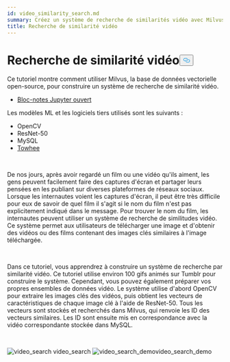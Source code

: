 ```yaml
---
id: video_similarity_search.md
summary: Créez un système de recherche de similarités vidéo avec Milvus.
title: Recherche de similarité vidéo
---
```

<h1 id="Video-Similarity-Search" class="common-anchor-header">Recherche de similarité vidéo<button data-href="#Video-Similarity-Search" class="anchor-icon" translate="no">
      <svg translate="no"
        aria-hidden="true"
        focusable="false"
        height="20"
        version="1.1"
        viewBox="0 0 16 16"
        width="16"
      >
        <path
          fill="#0092E4"
          fill-rule="evenodd"
          d="M4 9h1v1H4c-1.5 0-3-1.69-3-3.5S2.55 3 4 3h4c1.45 0 3 1.69 3 3.5 0 1.41-.91 2.72-2 3.25V8.59c.58-.45 1-1.27 1-2.09C10 5.22 8.98 4 8 4H4c-.98 0-2 1.22-2 2.5S3 9 4 9zm9-3h-1v1h1c1 0 2 1.22 2 2.5S13.98 12 13 12H9c-.98 0-2-1.22-2-2.5 0-.83.42-1.64 1-2.09V6.25c-1.09.53-2 1.84-2 3.25C6 11.31 7.55 13 9 13h4c1.45 0 3-1.69 3-3.5S14.5 6 13 6z"
        ></path>
      </svg>
    </button></h1><p>Ce tutoriel montre comment utiliser Milvus, la base de données vectorielle open-source, pour construire un système de recherche de similarité vidéo.</p>
<ul>
<li><a href="https://github.com/towhee-io/examples/tree/main/video/reverse_video_search">Bloc-notes Jupyter ouvert</a></li>
</ul>
<p>Les modèles ML et les logiciels tiers utilisés sont les suivants :</p>
<ul>
<li>OpenCV</li>
<li>ResNet-50</li>
<li>MySQL</li>
<li><a href="https://towhee.io/">Towhee</a></li>
</ul>
<p><br/></p>
<p>De nos jours, après avoir regardé un film ou une vidéo qu'ils aiment, les gens peuvent facilement faire des captures d'écran et partager leurs pensées en les publiant sur diverses plateformes de réseaux sociaux. Lorsque les internautes voient les captures d'écran, il peut être très difficile pour eux de savoir de quel film il s'agit si le nom du film n'est pas explicitement indiqué dans le message. Pour trouver le nom du film, les internautes peuvent utiliser un système de recherche de similitudes vidéo. Ce système permet aux utilisateurs de télécharger une image et d'obtenir des vidéos ou des films contenant des images clés similaires à l'image téléchargée.</p>
<p><br/></p>
<p>Dans ce tutoriel, vous apprendrez à construire un système de recherche par similarité vidéo. Ce tutoriel utilise environ 100 gifs animés sur Tumblr pour construire le système. Cependant, vous pouvez également préparer vos propres ensembles de données vidéo. Le système utilise d'abord OpenCV pour extraire les images clés des vidéos, puis obtient les vecteurs de caractéristiques de chaque image clé à l'aide de ResNet-50. Tous les vecteurs sont stockés et recherchés dans Milvus, qui renvoie les ID des vecteurs similaires. Les ID sont ensuite mis en correspondance avec la vidéo correspondante stockée dans MySQL.</p>
<p><br/></p>
<p>
  
   <span class="img-wrapper"> <img translate="no" src="/docs/v2.6.x/assets/video_search.png" alt="video_search" class="doc-image" id="video_search" />
   </span> <span class="img-wrapper"> <span>video_search</span> </span> <span class="img-wrapper"> <img translate="no" src="/docs/v2.6.x/assets/video_search_demo.gif" alt="video_search_demo" class="doc-image" id="video_search_demo" /><span>video_search_demo</span> </span></p>
